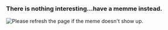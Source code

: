 ### There is nothing interesting...have a memme instead.

<img src='https://random-memer.elp.quest/' title="Meme" alt="Please refresh the page if the meme doesn't show up.">

